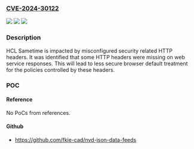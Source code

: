 ### [CVE-2024-30122](https://cve.mitre.org/cgi-bin/cvename.cgi?name=CVE-2024-30122)
![](https://img.shields.io/static/v1?label=Product&message=Sametime&color=blue)
![](https://img.shields.io/static/v1?label=Version&message=%3D%20%3C%3D12.0.2%20&color=brighgreen)
![](https://img.shields.io/static/v1?label=Vulnerability&message=n%2Fa&color=brighgreen)

### Description

HCL Sametime is impacted by misconfigured security related HTTP headers. It was identified that some HTTP headers were missing on web service responses. This will lead to less secure browser default treatment for the policies controlled by these headers.

### POC

#### Reference
No PoCs from references.

#### Github
- https://github.com/fkie-cad/nvd-json-data-feeds

